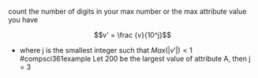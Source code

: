 count the number of digits in your max number or the max attribute value you have

$$v' = \frac {v}{10^j}$$
- where j is the smallest integer such that $Max(|v'|)<1$
#compsci361example Let 200 be the largest value of attribute A, then j = 3